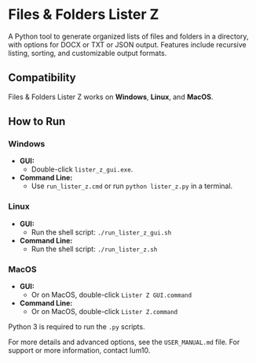 # Files & Folders Lister Z
A Python tool to generate organized lists of files and folders in a directory, with options for DOCX or TXT or JSON output. Features include recursive listing, sorting, and customizable output formats.

## Compatibility
Files & Folders Lister Z works on **Windows**, **Linux**, and **MacOS**.

## How to Run

### Windows
- **GUI:** 
    - Double-click `lister_z_gui.exe`.
- **Command Line:** 
    - Use `run_lister_z.cmd` or run `python lister_z.py` in a terminal.

### Linux
- **GUI:** 
	- Run the shell script: `./run_lister_z_gui.sh`
- **Command Line:** 
	- Run the shell script: `./run_lister_z.sh`

### MacOS
- **GUI:**
	- Or on MacOS, double-click `Lister Z GUI.command`
- **Command Line:**
	- Or on MacOS, double-click `Lister Z.command`

Python 3 is required to run the `.py` scripts.

For more details and advanced options, see the `USER_MANUAL.md` file.
For support or more information, contact Ium10.
